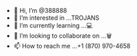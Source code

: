 - 👋 Hi, I’m @388888
- 👀 I’m interested in ...TROJANS 
- 🌱 I’m currently learning ...💻
- 💞️ I’m looking to collaborate on ...🗑
- 📫 How to reach me ...+1
(870) 970-4658
<!---
388888/388888 is a ✨ special ✨ repository because its `README.md` (this file) appears on your GitHub profile.
You can click the Preview link to take a look at your changes.
--->
